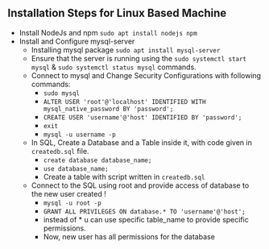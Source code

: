## Installation Steps for Linux Based Machine
- Install NodeJs and npm `sudo apt install nodejs npm`
- Install and Configure mysql-server
    - Installing mysql package `sudo apt install mysql-server`
    - Ensure that the server is running using the `sudo systemctl start mysql` & `sudo systemctl status mysql` commands.
    - Connect to mysql and Change Security Configurations with following commands:
        - `sudo mysql`
        - `ALTER USER 'root'@'localhost' IDENTIFIED WITH mysql_native_password BY 'password';`
        - `CREATE USER 'username'@'host' IDENTIFIED BY 'password';`
        - `exit`
        - `mysql -u username -p`
    - In SQL, Create a Database and a Table inside it, with code given in `createdb.sql` file.
        - `create database database_name;`
        - `use database_name;`
        - Create a table with script written in `createdb.sql`
    - Connect to the SQL using root and provide access of database to the new user created !
        - `mysql -u root -p`
        - `GRANT ALL PRIVILEGES ON database.* TO 'username'@'host';`
        - instead of * u can use specific table_name to provide specific permissions.
        - Now, new user has all permissions for the database
          
